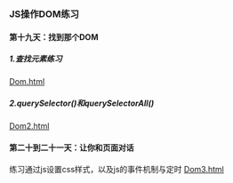 ### JS操作DOM练习
#### 第十九天：找到那个DOM
##### 1.查找元素练习
[Dom.html](https://qian-hao.github.io/webDemo/Dom/Dom.html)
##### 2.querySelector()和querySelectorAll()
[Dom2.html](https://qian-hao.github.io/Qian-Hao/webDemo/Dom/Dom2.html)

#### 第二十到二十一天：让你和页面对话
练习通过js设置css样式，以及js的事件机制与定时
[Dom3.html](https://qian-hao.github.io/Qian-Hao/webDemo/Dom/Dom3.html)
